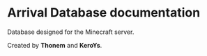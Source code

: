 # Arrival Database documentation
 Database designed for the Minecraft server.

Created by **Thonem** and **KeroYs**.
